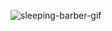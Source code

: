![sleeping-barber-gif](https://github.com/user-attachments/assets/e12c5c9f-7601-4c29-a2a7-a22aa587ba11)
